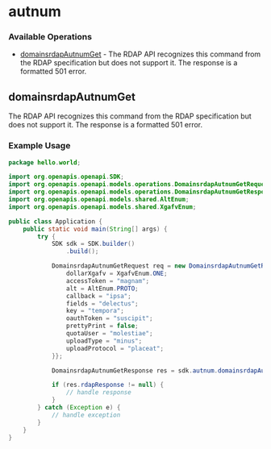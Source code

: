 # autnum

### Available Operations

* [domainsrdapAutnumGet](#domainsrdapautnumget) - The RDAP API recognizes this command from the RDAP specification but does not support it. The response is a formatted 501 error.

## domainsrdapAutnumGet

The RDAP API recognizes this command from the RDAP specification but does not support it. The response is a formatted 501 error.

### Example Usage

```java
package hello.world;

import org.openapis.openapi.SDK;
import org.openapis.openapi.models.operations.DomainsrdapAutnumGetRequest;
import org.openapis.openapi.models.operations.DomainsrdapAutnumGetResponse;
import org.openapis.openapi.models.shared.AltEnum;
import org.openapis.openapi.models.shared.XgafvEnum;

public class Application {
    public static void main(String[] args) {
        try {
            SDK sdk = SDK.builder()
                .build();

            DomainsrdapAutnumGetRequest req = new DomainsrdapAutnumGetRequest("suscipit") {{
                dollarXgafv = XgafvEnum.ONE;
                accessToken = "magnam";
                alt = AltEnum.PROTO;
                callback = "ipsa";
                fields = "delectus";
                key = "tempora";
                oauthToken = "suscipit";
                prettyPrint = false;
                quotaUser = "molestiae";
                uploadType = "minus";
                uploadProtocol = "placeat";
            }};            

            DomainsrdapAutnumGetResponse res = sdk.autnum.domainsrdapAutnumGet(req);

            if (res.rdapResponse != null) {
                // handle response
            }
        } catch (Exception e) {
            // handle exception
        }
    }
}
```
